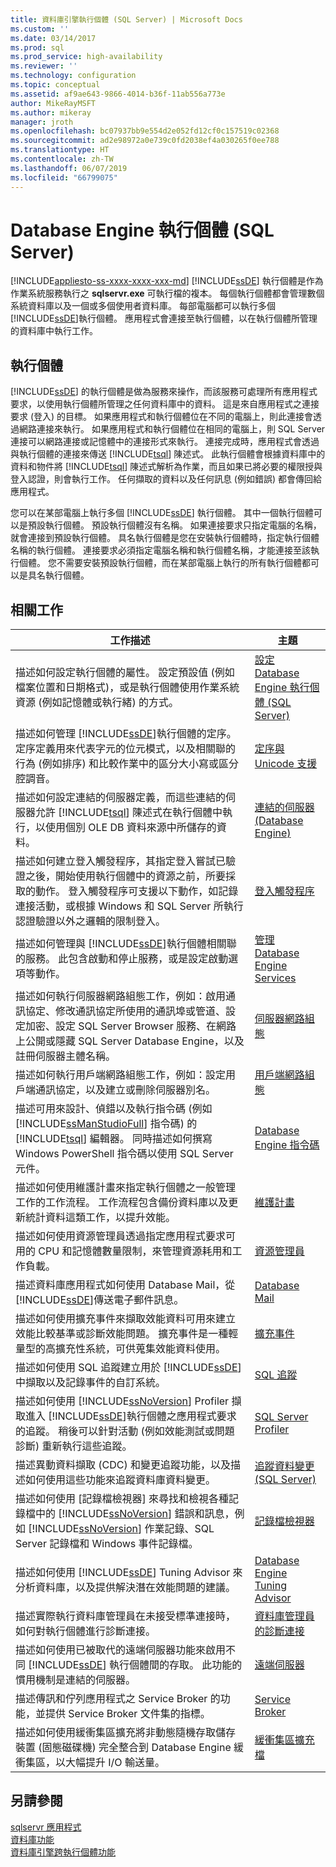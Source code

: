 ```yaml
---
title: 資料庫引擎執行個體 (SQL Server) | Microsoft Docs
ms.custom: ''
ms.date: 03/14/2017
ms.prod: sql
ms.prod_service: high-availability
ms.reviewer: ''
ms.technology: configuration
ms.topic: conceptual
ms.assetid: af9ae643-9866-4014-b36f-11ab556a773e
author: MikeRayMSFT
ms.author: mikeray
manager: jroth
ms.openlocfilehash: bc07937bb9e554d2e052fd12cf0c157519c02368
ms.sourcegitcommit: ad2e98972a0e739c0fd2038ef4a030265f0ee788
ms.translationtype: HT
ms.contentlocale: zh-TW
ms.lasthandoff: 06/07/2019
ms.locfileid: "66799075"
---
```

# <a name="database-engine-instances-sql-server"></a>Database Engine 執行個體 (SQL Server)
[!INCLUDE[appliesto-ss-xxxx-xxxx-xxx-md](../../includes/appliesto-ss-xxxx-xxxx-xxx-md.md)]
  [!INCLUDE[ssDE](../../includes/ssde-md.md)] 執行個體是作為作業系統服務執行之 **sqlservr.exe** 可執行檔的複本。 每個執行個體都會管理數個系統資料庫以及一個或多個使用者資料庫。 每部電腦都可以執行多個 [!INCLUDE[ssDE](../../includes/ssde-md.md)]執行個體。 應用程式會連接至執行個體，以在執行個體所管理的資料庫中執行工作。  
  
## <a name="instances"></a>執行個體  
 [!INCLUDE[ssDE](../../includes/ssde-md.md)] 的執行個體是做為服務來操作，而該服務可處理所有應用程式要求，以使用執行個體所管理之任何資料庫中的資料。 這是來自應用程式之連接要求 (登入) 的目標。 如果應用程式和執行個體位在不同的電腦上，則此連接會透過網路連接來執行。 如果應用程式和執行個體位在相同的電腦上，則 SQL Server 連接可以網路連接或記憶體中的連接形式來執行。 連接完成時，應用程式會透過與執行個體的連接來傳送 [!INCLUDE[tsql](../../includes/tsql-md.md)] 陳述式。 此執行個體會根據資料庫中的資料和物件將 [!INCLUDE[tsql](../../includes/tsql-md.md)] 陳述式解析為作業，而且如果已將必要的權限授與登入認證，則會執行工作。 任何擷取的資料以及任何訊息 (例如錯誤) 都會傳回給應用程式。  
  
 您可以在某部電腦上執行多個 [!INCLUDE[ssDE](../../includes/ssde-md.md)] 執行個體。 其中一個執行個體可以是預設執行個體。 預設執行個體沒有名稱。 如果連接要求只指定電腦的名稱，就會連接到預設執行個體。 具名執行個體是您在安裝執行個體時，指定執行個體名稱的執行個體。 連接要求必須指定電腦名稱和執行個體名稱，才能連接至該執行個體。 您不需要安裝預設執行個體，而在某部電腦上執行的所有執行個體都可以是具名執行個體。  
  
## <a name="related-tasks"></a>相關工作  
  
|工作描述|主題|  
|----------------------|-----------|  
|描述如何設定執行個體的屬性。 設定預設值 (例如檔案位置和日期格式)，或是執行個體使用作業系統資源 (例如記憶體或執行緒) 的方式。|[設定 Database Engine 執行個體 &#40;SQL Server&#41;](../../database-engine/configure-windows/configure-database-engine-instances-sql-server.md)|  
|描述如何管理 [!INCLUDE[ssDE](../../includes/ssde-md.md)]執行個體的定序。 定序定義用來代表字元的位元模式，以及相關聯的行為 (例如排序) 和比較作業中的區分大小寫或區分腔調音。|[定序與 Unicode 支援](../../relational-databases/collations/collation-and-unicode-support.md)|  
|描述如何設定連結的伺服器定義，而這些連結的伺服器允許 [!INCLUDE[tsql](../../includes/tsql-md.md)] 陳述式在執行個體中執行，以使用個別 OLE DB 資料來源中所儲存的資料。|[連結的伺服器 &#40;Database Engine&#41;](../../relational-databases/linked-servers/linked-servers-database-engine.md)|  
|描述如何建立登入觸發程序，其指定登入嘗試已驗證之後，開始使用執行個體中的資源之前，所要採取的動作。 登入觸發程序可支援以下動作，如記錄連接活動，或根據 Windows 和 SQL Server 所執行認證驗證以外之邏輯的限制登入。|[登入觸發程序](../../relational-databases/triggers/logon-triggers.md)|  
|描述如何管理與 [!INCLUDE[ssDE](../../includes/ssde-md.md)]執行個體相關聯的服務。 此包含啟動和停止服務，或是設定啟動選項等動作。|[管理 Database Engine Services](../../database-engine/configure-windows/manage-the-database-engine-services.md)|  
|描述如何執行伺服器網路組態工作，例如：啟用通訊協定、修改通訊協定所使用的通訊埠或管道、設定加密、設定 SQL Server Browser 服務、在網路上公開或隱藏 SQL Server Database Engine，以及註冊伺服器主體名稱。|[伺服器網路組態](../../database-engine/configure-windows/server-network-configuration.md)|  
|描述如何執行用戶端網路組態工作，例如：設定用戶端通訊協定，以及建立或刪除伺服器別名。|[用戶端網路組態](../../database-engine/configure-windows/client-network-configuration.md)|  
|描述可用來設計、偵錯以及執行指令碼 (例如 [!INCLUDE[ssManStudioFull](../../includes/ssmanstudiofull-md.md)] 指令碼) 的 [!INCLUDE[tsql](../../includes/tsql-md.md)] 編輯器。 同時描述如何撰寫 Windows PowerShell 指令碼以使用 SQL Server 元件。|[Database Engine 指令碼](../../relational-databases/scripting/database-engine-scripting.md)|  
|描述如何使用維護計畫來指定執行個體之一般管理工作的工作流程。 工作流程包含備份資料庫以及更新統計資料這類工作，以提升效能。|[維護計畫](../../relational-databases/maintenance-plans/maintenance-plans.md)|  
|描述如何使用資源管理員透過指定應用程式要求可用的 CPU 和記憶體數量限制，來管理資源耗用和工作負載。|[資源管理員](../../relational-databases/resource-governor/resource-governor.md)|  
|描述資料庫應用程式如何使用 Database Mail，從 [!INCLUDE[ssDE](../../includes/ssde-md.md)]傳送電子郵件訊息。|[Database Mail](../../relational-databases/database-mail/database-mail.md)|  
|描述如何使用擴充事件來擷取效能資料可用來建立效能比較基準或診斷效能問題。 擴充事件是一種輕量型的高擴充性系統，可供蒐集效能資料使用。|[擴充事件](../../relational-databases/extended-events/extended-events.md)|  
|描述如何使用 SQL 追蹤建立用於 [!INCLUDE[ssDE](../../includes/ssde-md.md)]中擷取以及記錄事件的自訂系統。|[SQL 追蹤](../../relational-databases/sql-trace/sql-trace.md)|  
|描述如何使用 [!INCLUDE[ssNoVersion](../../includes/ssnoversion-md.md)] Profiler 擷取進入 [!INCLUDE[ssDE](../../includes/ssde-md.md)]執行個體之應用程式要求的追蹤。 稍後可以針對活動 (例如效能測試或問題診斷) 重新執行這些追蹤。|[SQL Server Profiler](../../tools/sql-server-profiler/sql-server-profiler.md)|  
|描述異動資料擷取 (CDC) 和變更追蹤功能，以及描述如何使用這些功能來追蹤資料庫資料變更。|[追蹤資料變更 &#40;SQL Server&#41;](../../relational-databases/track-changes/track-data-changes-sql-server.md)|  
|描述如何使用 [記錄檔檢視器] 來尋找和檢視各種記錄檔中的 [!INCLUDE[ssNoVersion](../../includes/ssnoversion-md.md)] 錯誤和訊息，例如 [!INCLUDE[ssNoVersion](../../includes/ssnoversion-md.md)] 作業記錄、SQL Server 記錄檔和 Windows 事件記錄檔。|[記錄檔檢視器](../../relational-databases/logs/log-file-viewer.md)|  
|描述如何使用 [!INCLUDE[ssDE](../../includes/ssde-md.md)] Tuning Advisor 來分析資料庫，以及提供解決潛在效能問題的建議。|[Database Engine Tuning Advisor](../../relational-databases/performance/database-engine-tuning-advisor.md)|  
|描述實際執行資料庫管理員在未接受標準連接時，如何對執行個體進行診斷連接。|[資料庫管理員的診斷連接](../../database-engine/configure-windows/diagnostic-connection-for-database-administrators.md)|  
|描述如何使用已被取代的遠端伺服器功能來啟用不同 [!INCLUDE[ssDE](../../includes/ssde-md.md)] 執行個體間的存取。 此功能的慣用機制是連結的伺服器。|[遠端伺服器](../../database-engine/configure-windows/remote-servers.md)|  
|描述傳訊和佇列應用程式之 Service Broker 的功能，並提供 Service Broker 文件集的指標。|[Service Broker](../../database-engine/configure-windows/sql-server-service-broker.md)|  
|描述如何使用緩衝集區擴充將非動態隨機存取儲存裝置 (固態磁碟機) 完全整合到 Database Engine 緩衝集區，以大幅提升 I/O 輸送量。|[緩衝集區擴充檔](../../database-engine/configure-windows/buffer-pool-extension.md)|  
  
## <a name="see-also"></a>另請參閱  
 [sqlservr 應用程式](../../tools/sqlservr-application.md)   
 [資料庫功能](../../relational-databases/database-features.md)   
 [資料庫引擎跨執行個體功能](../../relational-databases/database-engine-cross-instance-features.md)  
  
  
